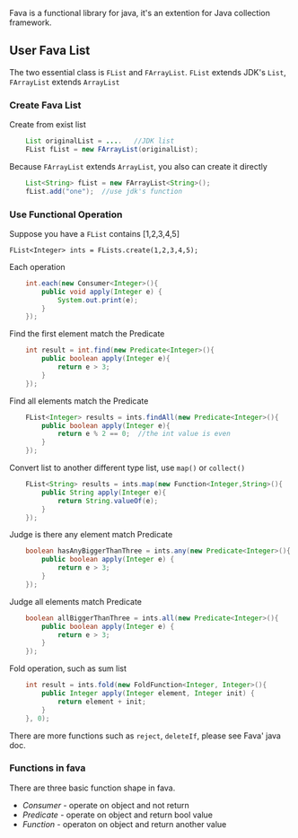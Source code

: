 Fava is a functional  library for java, it's an extention for Java collection framework.

## User Fava List

The two essential class is `FList` and `FArrayList`. `FList` extends JDK's `List`, `FArrayList` extends `ArrayList`

### Create Fava List

Create from exist list
```java
    List originalList = ....   //JDK list
    FList fList = new FArrayList(originalList);
```

Because `FArrayList` extends `ArrayList`, you also can create it directly
```java
    List<String> fList = new FArrayList<String>();
    fList.add("one");  //use jdk's function
```

### Use Functional Operation

Suppose you have a `FList` contains [1,2,3,4,5]

    FList<Integer> ints = FLists.create(1,2,3,4,5);

Each operation

```java
    int.each(new Consumer<Integer>(){
        public void apply(Integer e) {
            System.out.print(e);
        }
    });
```
    
Find the first element match the Predicate

```java
    int result = int.find(new Predicate<Integer>(){    
        public boolean apply(Integer e){
            return e > 3;
        }
    });
```
    
Find all elements match the Predicate

```java
    FList<Integer> results = ints.findAll(new Predicate<Integer>(){
        public boolean apply(Integer e){
            return e % 2 == 0;  //the int value is even
        }
    });    
   ``` 
Convert list to another different type list, use `map()` or `collect()`

```java
    FList<String> results = ints.map(new Function<Integer,String>(){
        public String apply(Integer e){
            return String.valueOf(e);
        }
    });
```

Judge is there any element match Predicate

```java
    boolean hasAnyBiggerThanThree = ints.any(new Predicate<Integer>(){
        public boolean apply(Integer e) {
            return e > 3;
        }
    });
   ```
 
Judge all elements match Predicate

```java
    boolean allBiggerThanThree = ints.all(new Predicate<Integer>(){
        public boolean apply(Integer e) {
            return e > 3;
        }
    });
   ``` 
Fold operation, such as sum list

```java
    int result = ints.fold(new FoldFunction<Integer, Integer>(){
        public Integer apply(Integer element, Integer init) {
            return element + init;
        }
    }, 0);
   ``` 
    
There are more functions such as `reject`, `deleteIf`, please see Fava' java doc.     

### Functions in fava

There are three basic function shape in fava. 

* _Consumer_  - operate on object and not return
* _Predicate_ - operate on object and return bool value
* _Function_ - operaton on object and return another value

